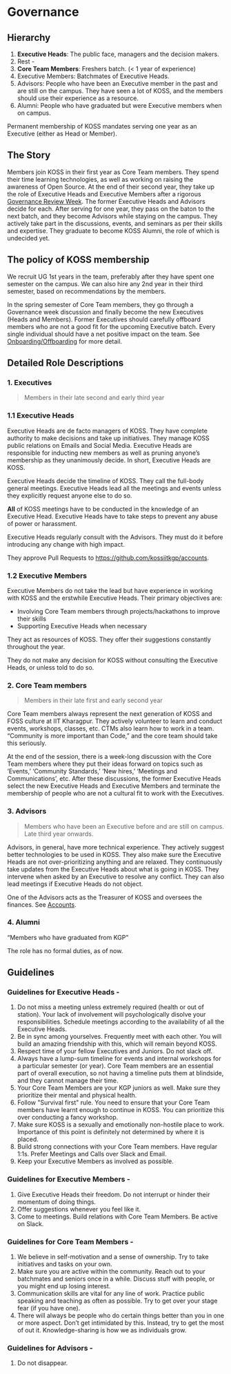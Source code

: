 # Governance

## Hierarchy

1. **Executive Heads**: The public face, managers and the decision makers.
1. Rest -
  1. **Core Team Members**: Freshers batch. (< 1 year of experience)
  1. Executive Members: Batchmates of Executive Heads.
  1. Advisors: People who have been an Executive member in the past and are still on the campus. They have seen a lot of KOSS, and the members should use their experience as a resource.
  1. Alumni: People who have graduated but were Executive members when on campus.

Permanent membership of KOSS mandates serving one year as an Executive (either as Head or Member).


## The Story

Members join KOSS in their first year as Core Team members. They spend their time learning technologies, as well as working on raising the awareness of Open Source. At the end of their second year, they take up the role of Executive Heads and Executive Members after a rigorous [Governance Review Week](/docs/community/governance-review-week). The former Executive Heads and Advisors decide for each. After serving for one year, they pass on the baton to the next batch, and they become Advisors while staying on the campus. They actively take part in the discussions, events, and seminars as per their skills and expertise. They graduate to become KOSS Alumni, the role of which is undecided yet.

## The policy of KOSS membership

We recruit UG 1st years in the team, preferably after they have spent one semester on the campus. We can also hire any 2nd year in their third semester, based on recommendations by the members.

In the spring semester of Core Team members, they go through a Governance week discussion and finally become the new Executives (Heads and Members). Former Executives should carefully offboard members who are not a good fit for the upcoming Executive batch. Every single individual should have a net positive impact on the team. See [Onboarding/Offboarding](/docs/community/onboarding-offboarding) for more detail.


## Detailed Role Descriptions
### 1. Executives

> Members in their late second and early third year

### 1.1 Executive Heads

Executive Heads are de facto managers of KOSS. They have complete authority to make decisions and take up initiatives. They manage KOSS public relations on Emails and Social Media. Executive Heads are responsible for inducting new members as well as pruning anyone’s membership as they unanimously decide. In short, Executive Heads are KOSS.

Executive Heads decide the timeline of KOSS. They call the full-body general meetings. Executive Heads lead all the meetings and events unless they explicitly request anyone else to do so.

**All** of KOSS meetings have to be conducted in the knowledge of an Executive Head. Executive Heads have to take steps to prevent any abuse of power or harassment.

Executive Heads regularly consult with the Advisors. They must do it before introducing any change with high impact.

They approve Pull Requests to https://github.com/kossiitkgp/accounts.

### 1.2 Executive Members

Executive Members do not take the lead but have experience in working with KOSS and the erstwhile Executive Heads. Their primary objectives are:

- Involving Core Team members through projects/hackathons to improve their skills
- Supporting Executive Heads when necessary

They act as resources of KOSS. They offer their suggestions constantly throughout the year.

They do not make any decision for KOSS without consulting the Executive Heads, or unless told to do so.

### 2. Core Team members

> Members in their late first and early second year

Core Team members always represent the next generation of KOSS and FOSS culture at IIT Kharagpur. They actively volunteer to learn and conduct events, workshops, classes, etc. CTMs also learn how to work in a team. “Community is more important than Code,” and the core team should take this seriously.

At the end of the session, there is a week-long discussion with the Core Team members where they put their ideas forward on topics such as ‘Events,’ ‘Community Standards,’ ‘New hires,’ ‘Meetings and Communications’, etc. After these discussions, the former Executive Heads select the new Executive Heads and Executive Members and terminate the membership of people who are not a cultural fit to work with the Executives.

### 3. Advisors

> Members who have been an Executive before and are still on campus. Late third year onwards.

Advisors, in general, have more technical experience. They actively suggest better technologies to be used in KOSS. They also make sure the Executive Heads are not over-prioritizing anything and are relaxed. They continuously take updates from the Executive Heads about what is going in KOSS. They intervene when asked by an Executive to resolve any conflict. They can also lead meetings if Executive Heads do not object.

One of the Advisors acts as the Treasurer of KOSS and oversees the finances. See [Accounts](/docs/community/accounts).

### 4. Alumni

“Members who have graduated from KGP”

The role has no formal duties, as of now.


## Guidelines

### Guidelines for Executive Heads -

1. Do not miss a meeting unless extremely required (health or out of station). Your lack of involvement will psychologically disolve your responsibilities. Schedule meetings according to the availability of all the Executive Heads.
1. Be in sync among yourselves. Frequently meet with each other. You will build an amazing friendship with this, which will remain beyond KOSS.
1. Respect time of your fellow Executives and Juniors. Do not slack off.
1. Always have a lump-sum timeline for events and internal workshops for a particular semester (or year). Core Team members are an essential part of overall execution, so not having a timeline puts them at blindside, and they cannot manage their time.
1. Your Core Team Members are your KGP juniors as well. Make sure they prioritize their mental and physical health.
1. Follow "Survival first" rule. You need to ensure that your Core Team members have learnt enough to continue in KOSS. You can prioritize this over conducting a fancy workshop.
1. Make sure KOSS is a sexually and emotionally non-hostile place to work. Importance of this point is definitely not determined by where it is placed.
1. Build strong connections with your Core Team members. Have regular 1:1s. Prefer Meetings and Calls over Slack and Email.
1. Keep your Executive Members as involved as possible.

### Guidelines for Executive Members -

1. Give Executive Heads their freedom. Do not interrupt or hinder their momentum of doing things.
1. Offer suggestions whenever you feel like it.
1. Come to meetings. Build relations with Core Team Members. Be active on Slack.

### Guidelines for Core Team Members -

1. We believe in self-motivation and a sense of ownership. Try to take initiatives and tasks on your own.
1. Make sure you are active within the community. Reach out to your batchmates and seniors once in a while. Discuss stuff with people, or you might end up losing interest.
1. Communication skills are vital for any line of work. Practice public speaking and teaching as often as possible. Try to get over your stage fear (if you have one).
1. There will always be people who do certain things better than you in one or more aspect. Don’t get intimidated by this. Instead, try to get the most of out it. Knowledge-sharing is how we as individuals grow.

### Guidelines for Advisors -

1. Do not disappear.
